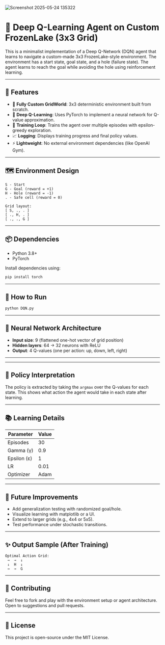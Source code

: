 ![Screenshot 2025-05-24 135322](https://github.com/user-attachments/assets/6d1aab78-6a77-4c8a-8ad0-1539f1a37269)
# 🧠 Deep Q-Learning Agent on Custom FrozenLake (3x3 Grid)

This is a minimalist implementation of a Deep Q-Network (DQN) agent that learns to navigate a custom-made 3x3 FrozenLake-style environment. The environment has a start state, goal state, and a hole (failure state). The agent learns to reach the goal while avoiding the hole using reinforcement learning.

---

## 📌 Features

- 🔁 **Fully Custom GridWorld**: 3x3 deterministic environment built from scratch.
- 🧠 **Deep Q-Learning**: Uses PyTorch to implement a neural network for Q-value approximation.
- 🧪 **Training Loop**: Trains the agent over multiple episodes with epsilon-greedy exploration.
- 📈 **Logging**: Displays training progress and final policy values.
- ⚡ **Lightweight**: No external environment dependencies (like OpenAI Gym).

---

## 🗺️ Environment Design

```
S - Start  
G - Goal (reward = +1)  
H - Hole (reward = -1)  
. - Safe cell (reward = 0)

Grid layout:  
[ S, ., . ]  
[ ., H, . ]  
[ ., ., G ]
```

---

## 📦 Dependencies

- Python 3.8+
- PyTorch

Install dependencies using:

```bash
pip install torch
```

---

## 🚀 How to Run

```bash
python DQN.py
```


---

## 🧠 Neural Network Architecture

- **Input size**: 9 (flattened one-hot vector of grid position)
- **Hidden layers**: 64 → 32 neurons with ReLU
- **Output**: 4 Q-values (one per action: up, down, left, right)

---
 
---

## 📌 Policy Interpretation

The policy is extracted by taking the `argmax` over the Q-values for each state. This shows what action the agent would take in each state after learning.

---

## 📚 Learning Details

| Parameter      | Value      |
|----------------|------------|
| Episodes       | 30         |
| Gamma (γ)      | 0.9        |
| Epsilon (ε)    | 1          |
| LR             | 0.01       |
| Optimizer      | Adam       |

---

## 🧪 Future Improvements

- Add generalization testing with randomized goal/hole.
- Visualize learning with matplotlib or a UI.
- Extend to larger grids (e.g., 4x4 or 5x5).
- Test performance under stochastic transitions.

---

## ✨ Output Sample (After Training)
```
Optimal Action Grid:
 →  →  ↓
 ↓  H  ↓
 →  →  G
```
---

## 🤝 Contributing

Feel free to fork and play with the environment setup or agent architecture. Open to suggestions and pull requests.

---

## 📜 License

This project is open-source under the MIT License.
